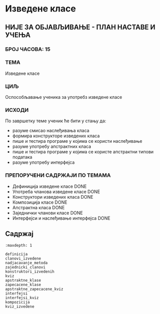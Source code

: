 # Изведене класе

## НИЈЕ ЗА ОБЈАВЉИВАЊЕ - ПЛАН НАСТАВЕ И УЧЕЊА

### БРОЈ ЧАСОВА: 15

### ТЕМА

Изведене класе

### ЦИЉ

Оспособљавање ученика за употребз изведене класе

### ИСХОДИ

По завршетку теме ученик ће бити у стању да:

* разуме смисао наслеђивања класа
* формира конструкторе изведених класа
* пише и тестира програме у којима се користи наслеђивање
* разуме употребу апстрактних класа
* пише и тестира програме у којима се користе апстрактни типови података
* разуме употребу интерфејса

### ПРЕПОРУЧЕНИ САДРЖАЈИ ПО ТЕМАМА

* Дефиниција изведене класе DONE
* Употреба чланова изведене класе DONE
* Конструктори изведених класа DONE
* Композиција класе DONE
* Апстрактна класа DONE
* Заједнички чланови класе DONE
* Интерфејси и наслеђивање интерфејса DONE

## Садржај

```{toctree}
:maxdepth: 1

definicija
clanovi_izvedene
nadjacavanje_metoda
zajednicki_clanovi
konstruktori_izvedenih
kviz
apstraktne_klase
zapecacene_klase
apstraktne_zapecacene_kviz
interfejsi
interfejsi_kviz
kompozicija
kviz_izvedene
```

